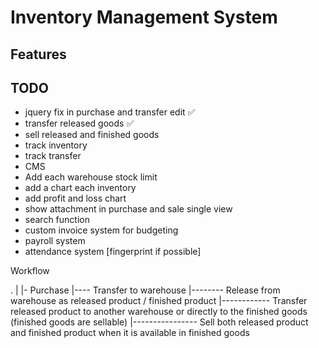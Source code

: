 # Inventory Management System

## Features

## TODO
* jquery fix in purchase and transfer edit ✅
* transfer released goods ✅
* sell released and finished goods
* track inventory
* track transfer
* CMS
* Add each warehouse stock limit
* add a chart each inventory
* add profit and loss chart
* show attachment in purchase and sale single view
* search function
* custom invoice system for budgeting
* payroll system
* attendance system [fingerprint if possible]


Workflow

.
|
|- Purchase
|---- Transfer to warehouse
|-------- Release from warehouse as released product / finished product
|------------ Transfer released product to another warehouse or directly to the finished goods (finished goods are sellable)
|---------------- Sell both released product and finished product when it is available in finished goods

